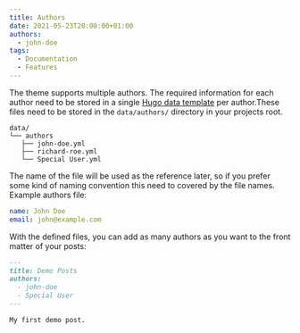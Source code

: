 ```yaml
---
title: Authors
date: 2021-05-23T20:00:00+01:00
authors:
  - john-doe
tags:
  - Documentation
  - Features
---
```


The theme supports multiple authors. The required information for each author need to be stored in a single [Hugo data template](https://gohugo.io/templates/data-templates/) per author.These files need to be stored in the `data/authors/` directory in your projects root.

<!--more-->

```Shell
data/
└── authors
   ├── john-doe.yml
   ├── richard-roe.yml
   └── Special User.yml
```

The name of the file will be used as the reference later, so if you prefer some kind of naming convention this need to covered by the file names. Example authors file:

```YAML
name: John Doe
email: john@example.com
```

With the defined files, you can add as many authors as you want to the front matter of your posts:

```Markdown
---
title: Demo Posts
authors:
  - john-doe
  - Special User
---

My first demo post.
```
